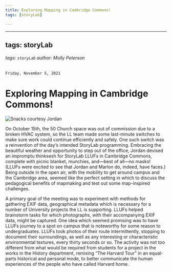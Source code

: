 ```yaml
---
title: Exploring Mapping in Cambridge Commons!
tags: [storyLab]

---
```


---
tags: storyLab
---
###### tags: `storyLab` *author: Molly Peterson*
`Friday, November 5, 2021`

# Exploring Mapping in Cambridge Commons!

![Snacks courtesy Jordan](https://files.slack.com/files-pri/T0HTW3H0V-F02JN9NLQAU/img_4824.jpg?pub_secret=3e5fb6410c)

On October 15th, the 50 Church space was out of commission due to a broken HVAC system, so the LL team made some last-minute switches to make sure work could continue efficiently and safely. One such switch was a reinvention of the day’s intended StoryLab programming. Embracing the beautiful weather and opportunity to step out of the office, Jordan devised an impromptu thinksesh for StoryLab LLUFs in Cambridge Commons, complete with picnic blanket, munchies, and—best of all—no masks! (LLUFs were excited to see that Jordan and Marlon do, indeed, have faces.) Being outside in the open air, with the mobility to get around campus and the Cambridge area, seemed like the perfect setting in which to discuss the pedagogical benefits of mapmaking and test out some map-inspired challenges. 

A primary goal of the meeting was to experiment with methods for gathering EXIF data, geographical metadata which is necessary for a number of University projects the LL is supporting. LLUFs helped brainstorm tasks for which photographs, with their accompanying EXIF data, might be captured. One idea which seemed promising was to have LLUFs journey to a spot on campus that is noteworthy for some reason to undergraduates. LLUFs took photos of their route intermittently, stopping to document their surroundings, as well as any interesting or characteristic environmental textures, every thirty seconds or so. The activity was not too different from what would be required from students for a project in the works in the History department, remixing “The Harvard Tour” in an equal-parts historical and personal mode, to better communicate the human experiences of the people who have called Harvard home. 




